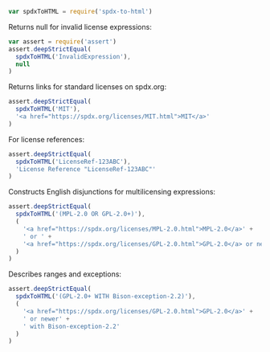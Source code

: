 ```javascript
var spdxToHTML = require('spdx-to-html')
```

Returns null for invalid license expressions:

```javascript
var assert = require('assert')
assert.deepStrictEqual(
  spdxToHTML('InvalidExpression'),
  null
)
```

Returns links for standard licenses on spdx.org:

```javascript
assert.deepStrictEqual(
  spdxToHTML('MIT'),
  '<a href="https://spdx.org/licenses/MIT.html">MIT</a>'
)
```

For license references:

```javascript
assert.deepStrictEqual(
  spdxToHTML('LicenseRef-123ABC'),
  'License Reference "LicenseRef-123ABC"'
)
```

Constructs English disjunctions for multilicensing expressions:

```javascript
assert.deepStrictEqual(
  spdxToHTML('(MPL-2.0 OR GPL-2.0+)'),
  (
    '<a href="https://spdx.org/licenses/MPL-2.0.html">MPL-2.0</a>' +
    ' or ' +
    '<a href="https://spdx.org/licenses/GPL-2.0.html">GPL-2.0</a> or newer'
  )
)
```

Describes ranges and exceptions:

```javascript
assert.deepStrictEqual(
  spdxToHTML('(GPL-2.0+ WITH Bison-exception-2.2)'),
  (
    '<a href="https://spdx.org/licenses/GPL-2.0.html">GPL-2.0</a>' +
    ' or newer' +
    ' with Bison-exception-2.2'
  )
)
```
